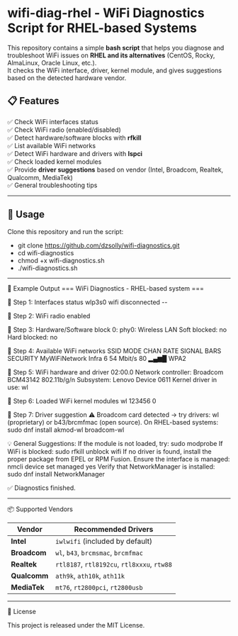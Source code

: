 # wifi-diag-rhel - WiFi Diagnostics Script for RHEL-based Systems


This repository contains a simple **bash script** that helps you diagnose and troubleshoot WiFi issues on **RHEL and its alternatives** (CentOS, Rocky, AlmaLinux, Oracle Linux, etc.).  
It checks the WiFi interface, driver, kernel module, and gives suggestions based on the detected hardware vendor.

## 📋 Features
✅ Check WiFi interfaces status  
✅ Check WiFi radio (enabled/disabled)  
✅ Detect hardware/software blocks with **rfkill**  
✅ List available WiFi networks  
✅ Detect WiFi hardware and drivers with **lspci**  
✅ Check loaded kernel modules  
✅ Provide **driver suggestions** based on vendor (Intel, Broadcom, Realtek, Qualcomm, MediaTek)  
✅ General troubleshooting tips

------

 ## 🚀 Usage

Clone this repository and run the script:

- git clone https://github.com/dzsolly/wifi-diagnostics.git
- cd wifi-diagnostics
- chmod +x wifi-diagnostics.sh
- ./wifi-diagnostics.sh

------

📸 Example Output
=== WiFi Diagnostics - RHEL-based system ===

🔹 Step 1: Interfaces status
wlp3s0  wifi  disconnected  --

🔹 Step 2: WiFi radio
enabled

🔹 Step 3: Hardware/Software block
0: phy0: Wireless LAN
    Soft blocked: no
    Hard blocked: no

🔹 Step 4: Available WiFi networks
SSID             MODE   CHAN  RATE   SIGNAL  BARS  SECURITY
MyWiFiNetwork    Infra  6     54 Mbit/s  80   ▂▄▆█  WPA2

🔹 Step 5: WiFi hardware and driver
02:00.0 Network controller: Broadcom BCM43142 802.11b/g/n
    Subsystem: Lenovo Device 0611
    Kernel driver in use: wl

🔹 Step 6: Loaded WiFi kernel modules
wl                123456  0

🔹 Step 7: Driver suggestion
⚠️ Broadcom card detected → try drivers: wl (proprietary) or b43/brcmfmac (open source).
   On RHEL-based systems: sudo dnf install akmod-wl broadcom-wl

💡 General Suggestions:
If the module is not loaded, try: sudo modprobe <module>
If WiFi is blocked: sudo rfkill unblock wifi
If no driver is found, install the proper package from EPEL or RPM Fusion.
Ensure the interface is managed: nmcli device set <interface> managed yes
Verify that NetworkManager is installed: sudo dnf install NetworkManager

✅ Diagnostics finished.

------

📦 Supported Vendors

| Vendor       | Recommended Drivers                         |
| ------------ | ------------------------------------------- |
| **Intel**    | `iwlwifi` (included by default)             |
| **Broadcom** | `wl`, `b43`, `brcmsmac`, `brcmfmac`         |
| **Realtek**  | `rtl8187`, `rtl8192cu`, `rtl8xxxu`, `rtw88` |
| **Qualcomm** | `ath9k`, `ath10k`, `ath11k`                 |
| **MediaTek** | `mt76`, `rt2800pci`, `rt2800usb`            |

------

📝 License

This project is released under the MIT License.
